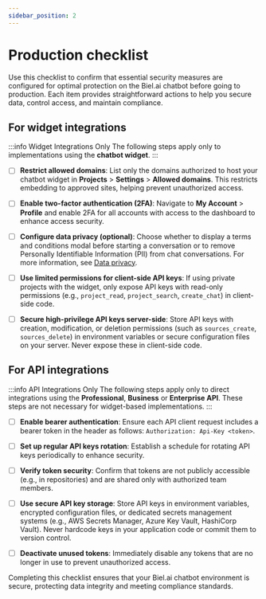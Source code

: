 ```yaml
---
sidebar_position: 2
---
```


# Production checklist

Use this checklist to confirm that essential security measures are configured for optimal protection on the Biel.ai chatbot before going to production. Each item provides straightforward actions to help you secure data, control access, and maintain compliance.

## For widget integrations

:::info Widget Integrations Only
The following steps apply only to implementations using the **chatbot widget**.
:::

- [ ] **Restrict allowed domains**: List only the domains authorized to host your chatbot widget in  **Projects** > **Settings** > **Allowed domains**. This restricts embedding to approved sites, helping prevent unauthorized access.

- [ ] **Enable two-factor authentication (2FA)**: Navigate to **My Account** > **Profile** and enable 2FA for all accounts with access to the dashboard to enhance access security.

- [ ] **Configure data privacy (optional)**: Choose whether to display a terms and conditions modal before starting a conversation or to remove Personally Identifiable Information (PII) from chat conversations. For more information, see [Data privacy](../customization/data-privacy.mdx).

- [ ] **Use limited permissions for client-side API keys**: If using private projects with the widget, only expose API keys with read-only permissions (e.g., `project_read`, `project_search`, `create_chat`) in client-side code.

- [ ] **Secure high-privilege API keys server-side**: Store API keys with creation, modification, or deletion permissions (such as `sources_create`, `sources_delete`) in environment variables or secure configuration files on your server. Never expose these in client-side code.

## For API integrations

:::info API Integrations Only
The following steps apply only to direct integrations using the **Professional**, **Business** or **Enterprise API**. These steps are not necessary for widget-based implementations.
:::

- [ ] **Enable bearer authentication**: Ensure each API client request includes a bearer token in the header as follows: `Authorization: Api-Key <token>`.

- [ ] **Set up regular API keys rotation**: Establish a schedule for rotating API keys periodically to enhance security.

- [ ] **Verify token security**: Confirm that tokens are not publicly accessible (e.g., in repositories) and are shared only with authorized team members.

- [ ] **Use secure API key storage**: Store API keys in environment variables, encrypted configuration files, or dedicated secrets management systems (e.g., AWS Secrets Manager, Azure Key Vault, HashiCorp Vault). Never hardcode keys in your application code or commit them to version control.

- [ ] **Deactivate unused tokens**: Immediately disable any tokens that are no longer in use to prevent unauthorized access.

Completing this checklist ensures that your Biel.ai chatbot environment is secure, protecting data integrity and meeting compliance standards.
